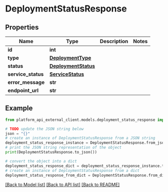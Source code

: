 # DeploymentStatusResponse


## Properties

Name | Type | Description | Notes
------------ | ------------- | ------------- | -------------
**id** | **int** |  | 
**type** | [**DeploymentType**](DeploymentType.md) |  | 
**status** | [**DeploymentStatus**](DeploymentStatus.md) |  | 
**service_status** | [**ServiceStatus**](ServiceStatus.md) |  | 
**error_message** | **str** |  | 
**endpoint_url** | **str** |  | 

## Example

```python
from platform_api_external_client.models.deployment_status_response import DeploymentStatusResponse

# TODO update the JSON string below
json = "{}"
# create an instance of DeploymentStatusResponse from a JSON string
deployment_status_response_instance = DeploymentStatusResponse.from_json(json)
# print the JSON string representation of the object
print(DeploymentStatusResponse.to_json())

# convert the object into a dict
deployment_status_response_dict = deployment_status_response_instance.to_dict()
# create an instance of DeploymentStatusResponse from a dict
deployment_status_response_from_dict = DeploymentStatusResponse.from_dict(deployment_status_response_dict)
```
[[Back to Model list]](../README.md#documentation-for-models) [[Back to API list]](../README.md#documentation-for-api-endpoints) [[Back to README]](../README.md)


